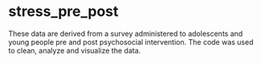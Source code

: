 # stress_pre_post
These data are derived from a survey administered to adolescents and young people pre and post psychosocial intervention. The code was used to clean, analyze and visualize the data.
